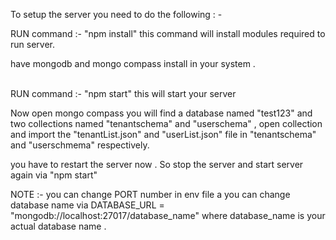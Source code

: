 To setup the server you need to do the following : - 

RUN command :- 
"npm install"
this command will install modules required to run server.

have mongodb and mongo compass install in your system .

\
RUN command :- 
"npm start"
this will start your server

Now open mongo compass you will find a database named "test123" and two collections named "tenantschema" and "userschema" , open collection and import the "tenantList.json" and "userList.json" file in "tenantschema" and "userschmema" respectively.

you have to restart the server now .
So stop the server and start server again via "npm start"

NOTE :- you can change PORT number in env file a
        you can change database name via DATABASE_URL = "mongodb://localhost:27017/database_name" where database_name is your actual database name .